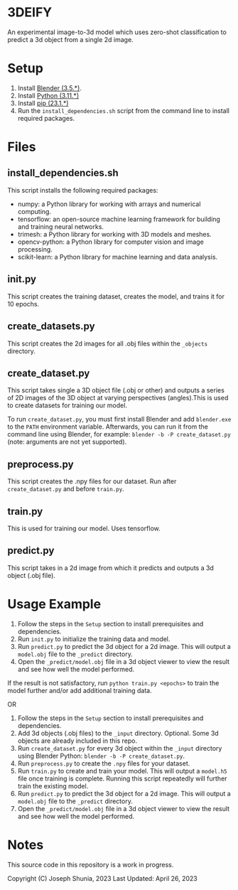 # 3DEIFY
An experimental image-to-3d model which uses zero-shot classification to predict a 3d object from a single 2d image.

# Setup
1. Install [Blender (3.5.*)](https://www.blender.org/download/).
2. Install [Python (3.11.*)](https://www.python.org/downloads/)
3. Install [pip (23.1.*)](https://pypi.org/project/pip/)
4. Run the `install_dependencies.sh` script from the command line to install required packages.

# Files

## install_dependencies.sh
This script installs the following required packages:

* numpy: a Python library for working with arrays and numerical computing.
* tensorflow: an open-source machine learning framework for building and training neural networks.
* trimesh: a Python library for working with 3D models and meshes.
* opencv-python: a Python library for computer vision and image processing.
* scikit-learn: a Python library for machine learning and data analysis.

## init.py
This script creates the training dataset, creates the model, and trains it for 10 epochs.

## create_datasets.py
This script creates the 2d images for all .obj files within the `_objects` directory.

## create_dataset.py
This script takes single a 3D object file (.obj or other) and outputs a series of 2D images of the 3D object at varying perspectives (angles).This is used to create datasets for training our model.

To run `create_dataset.py`, you must first install Blender and add `blender.exe` to the `PATH` environment variable. Afterwards, you can run it from the command line using Blender, for example: `blender -b -P create_dataset.py` (note: arguments are not yet supported).

## preprocess.py
This script creates the .npy files for our dataset. Run after `create_dataset.py` and before `train.py`.

## train.py
This is used for training our model. Uses tensorflow.

## predict.py
This script takes in a 2d image from which it predicts and outputs a 3d object (.obj file).

# Usage Example
1. Follow the steps in the `Setup` section to install prerequisites and dependencies.
2. Run `init.py` to initialize the training data and model.
3. Run `predict.py` to predict the 3d object for a 2d image. This will output a `model.obj` file to the `_predict` directory.
4. Open the `_predict/model.obj` file in a 3d object viewer to view the result and see how well the model performed.

If the result is not satisfactory, run `python train.py <epochs>` to train the model further and/or add additional training data. 

OR

1. Follow the steps in the `Setup` section to install prerequisites and dependencies.
2. Add 3d objects (.obj files) to the `_input` directory. Optional. Some 3d objects are already included in this repo.
3. Run `create_dataset.py` for every 3d object within the `_input` directory using Blender Python: `blender -b -P create_dataset.py`.
4. Run `preprocess.py` to create the `.npy` files for your dataset.
5. Run `train.py` to create and train your model. This will output a `model.h5` file once training is complete. Running this script repeatedly will further train the existing model.
6. Run `predict.py` to predict the 3d object for a 2d image. This will output a `model.obj` file to the `_predict` directory.
7. Open the `_predict/model.obj` file in a 3d object viewer to view the result and see how well the model performed.

# Notes
This source code in this repository is a work in progress.

Copyright (C) Joseph Shunia, 2023
Last Updated: April 26, 2023

